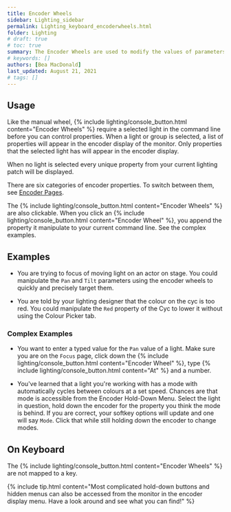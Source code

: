 ```yaml
---
title: Encoder Wheels
sidebar: Lighting_sidebar
permalink: Lighting_keyboard_encoderwheels.html
folder: Lighting
# draft: true
# toc: true
summary: The Encoder Wheels are used to modify the values of parameters for a light, they provide a view high degree of precision without having to type long commands. The are very similar to the Manual Wheel, which is used to control the intensity of a light.
# keywords: []
authors: [Bea MacDonald]
last_updated: August 21, 2021
# tags: []
---
```


## Usage
Like the manual wheel, {% include lighting/console_button.html content="Encoder Wheels" %} require a selected light in the command line before you can control properties. When a light or group is selected, a list of properties will appear in the encoder display of the monitor. Only properties that the selected light has will appear in the encoder display.

When no light is selected every unique property from your current lighting patch will be displayed.

There are six categories of encoder properties. To switch between them, see [Encoder Pages](./Lighting_keyboard_encoderpages.html).

The {% include lighting/console_button.html content="Encoder Wheels" %} are also clickable. When you click an {% include lighting/console_button.html content="Encoder Wheel" %}, you append the property it manipulate to your current command line. See the complex examples.

## Examples
- You are trying to focus of moving light on an actor on stage. You could manipulate the `Pan` and `Tilt` parameters using the encoder wheels to quickly and precisely target them.

- You are told by your lighting designer that the colour on the cyc is too red. You could manipulate the `Red` property of the Cyc to lower it without using the Colour Picker tab.

### Complex Examples
- You want to enter a typed value for the `Pan` value of a light. Make sure you are on the `Focus` page, click down the {% include lighting/console_button.html content="Encoder Wheel" %}, type {% include lighting/console_button.html content="At" %} and a number.

- You've learned that a light you're working with has a mode with automatically cycles between colours at a set speed. Chances are that mode is accessible from the Encoder Hold-Down Menu. Select the light in question, hold down the encoder for the property you think the mode is behind. If you are correct, your softkey options will update and one will say `Mode`. Click that while still holding down the encoder to change modes.

## On Keyboard
The {% include lighting/console_button.html content="Encoder Wheels" %} are not mapped to a key.

{% include tip.html content="Most complicated hold-down buttons and hidden menus can also be accessed from the monitor in the encoder display menu. Have a look around and see what you can find!" %}

